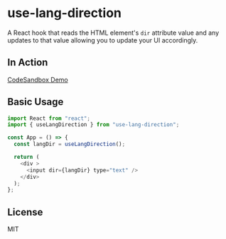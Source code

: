 # use-lang-direction

A React hook that reads the HTML element's `dir` attribute value and any updates to that value allowing you to update your UI accordingly.

## In Action

[CodeSandbox Demo](https://codesandbox.io/s/uselangdirection-ditky)

## Basic Usage

```JavaScript
import React from "react";
import { useLangDirection } from "use-lang-direction";

const App = () => {
  const langDir = useLangDirection();

  return (
    <div >
      <input dir={langDir} type="text" />
    </div>
  );
};

```

## License

MIT
